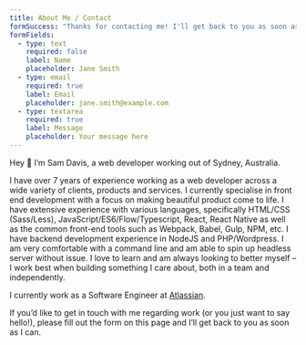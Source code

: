 ```yaml
---
title: About Me / Contact
formSuccess: "Thanks for contacting me! I'll get back to you as soon as possible \U0001F604"
formFields:
  - type: text
    required: false
    label: Name
    placeholder: Jane Smith
  - type: email
    required: true
    label: Email
    placeholder: jane.smith@example.com
  - type: textarea
    required: true
    label: Message
    placeholder: Your message here
---
```

Hey 👋 I’m Sam Davis, a web developer working out of Sydney, Australia.

I have over 7 years of experience working as a web developer across a wide variety of clients, products and services. I currently specialise in front end development with a focus on making beautiful product come to life. I have extensive experience with various languages, specifically HTML/CSS (Sass/Less), JavaScript/ES6/Flow/Typescript, React, React Native as well as the common front-end tools such as Webpack, Babel, Gulp, NPM, etc. I have backend development experience in NodeJS and PHP/Wordpress. I am very comfortable with a command line and am able to spin up headless server without issue. I love to learn and am always looking to better myself – I work best when building something I care about, both in a team and independently.

I currently work as a Software Engineer at [Atlassian](https://www.atlassian.com).

If you’d like to get in touch with me regarding work (or you just want to say hello!), please fill out the form on this page and I’ll get back to you as soon as I can.
